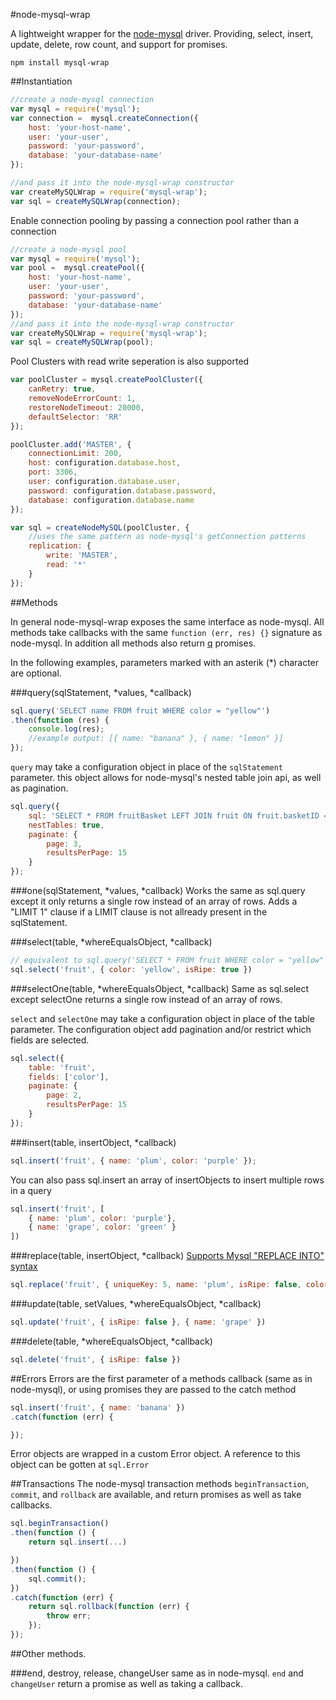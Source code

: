 #node-mysql-wrap

A lightweight wrapper for the [node-mysql](https://github.com/felixge/node-mysql)
driver.  Providing, select, insert, update, delete, row count, and support
for promises.

`npm install mysql-wrap`

##Instantiation
```javascript
//create a node-mysql connection
var mysql = require('mysql');
var connection =  mysql.createConnection({
    host: 'your-host-name',
    user: 'your-user',
    password: 'your-password',
    database: 'your-database-name'
});

//and pass it into the node-mysql-wrap constructor
var createMySQLWrap = require('mysql-wrap');
var sql = createMySQLWrap(connection);
```

Enable connection pooling by passing a connection pool rather than
a connection
```javascript
//create a node-mysql pool
var mysql = require('mysql');
var pool =  mysql.createPool({
    host: 'your-host-name',
    user: 'your-user',
    password: 'your-password',
    database: 'your-database-name'
});
//and pass it into the node-mysql-wrap constructor
var createMySQLWrap = require('mysql-wrap');
var sql = createMySQLWrap(pool);
```

Pool Clusters with read write seperation is also supported
```javascript
var poolCluster = mysql.createPoolCluster({
    canRetry: true,
    removeNodeErrorCount: 1,
    restoreNodeTimeout: 20000,
    defaultSelector: 'RR'
});

poolCluster.add('MASTER', {
    connectionLimit: 200,
    host: configuration.database.host,
    port: 3306,
    user: configuration.database.user,
    password: configuration.database.password,
    database: configuration.database.name
});

var sql = createNodeMySQL(poolCluster, {
    //uses the same pattern as node-mysql's getConnection patterns
    replication: {
        write: 'MASTER',
        read: '*'
    }
});
```


##Methods

In general node-mysql-wrap exposes the same interface as node-mysql.  All methods
take callbacks with the same `function (err, res) {}` signature as node-mysql.
In addition all methods also return [q](https://github.com/kriskowal/q) promises.

In the following examples, parameters marked with an asterik (\*) character are
optional.

###query(sqlStatement, \*values, \*callback)
```javascript
sql.query('SELECT name FROM fruit WHERE color = "yellow"')
.then(function (res) {
    console.log(res);
    //example output: [{ name: "banana" }, { name: "lemon" }]
});
```

`query` may take a configuration object in place of the `sqlStatement` parameter.
this object allows for node-mysql's nested table join api, as well as pagination.
```javascript
sql.query({
	sql: 'SELECT * FROM fruitBasket LEFT JOIN fruit ON fruit.basketID = fruitBasket.id',
	nestTables: true,
	paginate: {
		page: 3,
		resultsPerPage: 15
	}
});
```

###one(sqlStatement, \*values, \*callback)
Works the same as sql.query except it only returns a single row instead of an array
of rows.  Adds a "LIMIT 1" clause if a LIMIT clause is not allready present in
the sqlStatement.

###select(table, \*whereEqualsObject, \*callback)
```javascript
// equivalent to sql.query('SELECT * FROM fruit WHERE color = "yellow" AND isRipe = "true"')
sql.select('fruit', { color: 'yellow', isRipe: true })
```

###selectOne(table, \*whereEqualsObject, \*callback)
Same as sql.select except selectOne returns a single row instead of an array of rows.


`select` and `selectOne` may take a configuration object in place of the table
parameter.  The configuration object add pagination and/or restrict which fields
are selected.
```javascript
sql.select({
	table: 'fruit',
	fields: ['color'],
	paginate: {
		page: 2,
		resultsPerPage: 15
	}
});
```



###insert(table, insertObject, \*callback)
```javascript
sql.insert('fruit', { name: 'plum', color: 'purple' });
```
You can also pass sql.insert an array of insertObjects to insert multiple rows in a query
```javascript
sql.insert('fruit', [
    { name: 'plum', color: 'purple'},
    { name: 'grape', color: 'green' }
])
```

###replace(table, insertObject, \*callback)
[Supports Mysql "REPLACE INTO" syntax](https://dev.mysql.com/doc/refman/5.0/en/replace.html)
```javascript
sql.replace('fruit', { uniqueKey: 5, name: 'plum', isRipe: false, color: 'brown' });
```

###update(table, setValues, \*whereEqualsObject, \*callback)
```javascript
sql.update('fruit', { isRipe: false }, { name: 'grape' })
```

###delete(table, \*whereEqualsObject, \*callback)
```javascript
sql.delete('fruit', { isRipe: false })
```

##Errors
Errors are the first parameter of a methods callback (same as in node-mysql), or
using promises they are passed to the catch method
```javascript
sql.insert('fruit', { name: 'banana' })
.catch(function (err) {

});
```

Error objects are wrapped in a custom Error object.  A reference to this object
can be gotten at `sql.Error`

##Transactions
The node-mysql transaction methods `beginTransaction`, `commit`, and `rollback`
are available, and return promises as well as take callbacks.
```javascript
sql.beginTransaction()
.then(function () {
	return sql.insert(...)

})
.then(function () {
	sql.commit();
})
.catch(function (err) {
	return sql.rollback(function (err) {
		throw err;
	});
});
```

##Other methods.

###end, destroy, release, changeUser
same as in node-mysql.  `end` and `changeUser` return a promise as well as taking
a callback.
